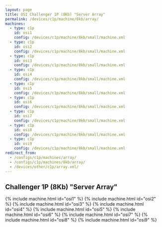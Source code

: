 ```yaml
---
layout: page
title: OSI Challenger 1P (8Kb) "Server Array"
permalink: /devices/c1p/machine/8kb/array/
machines:
  - type: c1p
    id: osi1
    config: /devices/c1p/machine/8kb/small/machine.xml
  - type: c1p
    id: osi2
    config: /devices/c1p/machine/8kb/small/machine.xml
  - type: c1p
    id: osi3
    config: /devices/c1p/machine/8kb/small/machine.xml
  - type: c1p
    id: osi4
    config: /devices/c1p/machine/8kb/small/machine.xml
  - type: c1p
    id: osi5
    config: /devices/c1p/machine/8kb/small/machine.xml
  - type: c1p
    id: osi6
    config: /devices/c1p/machine/8kb/small/machine.xml
  - type: c1p
    id: osi7
    config: /devices/c1p/machine/8kb/small/machine.xml
  - type: c1p
    id: osi8
    config: /devices/c1p/machine/8kb/small/machine.xml
  - type: c1p
    id: osi9
    config: /devices/c1p/machine/8kb/small/machine.xml
redirect_from:
  - /configs/c1p/machines/array/
  - /configs/c1p/machines/8kb/array/
  - /devices/other/c1p/array.xml/
---
```


Challenger 1P (8Kb) "Server Array"
---

{% include machine.html id="osi1" %}
{% include machine.html id="osi2" %}
{% include machine.html id="osi3" %}
{% include machine.html id="osi4" %}
{% include machine.html id="osi5" %}
{% include machine.html id="osi6" %}
{% include machine.html id="osi7" %}
{% include machine.html id="osi8" %}
{% include machine.html id="osi9" %}
